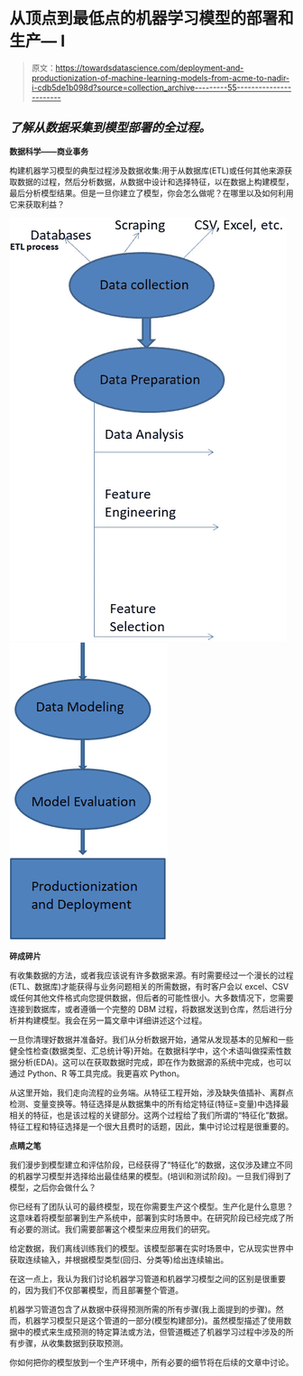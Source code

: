 # 从顶点到最低点的机器学习模型的部署和生产— I

> 原文：<https://towardsdatascience.com/deployment-and-productionization-of-machine-learning-models-from-acme-to-nadir-i-cdb5de1b098d?source=collection_archive---------55----------------------->

## ***了解从数据采集到模型部署的全过程。***

**数据科学——商业事务**

构建机器学习模型的典型过程涉及数据收集:用于从数据库(ETL)或任何其他来源获取数据的过程，然后分析数据，从数据中设计和选择特征，以在数据上构建模型，最后分析模型结果。但是一旦你建立了模型，你会怎么做呢？在哪里以及如何利用它来获取利益？

![](img/faff2391c57f8b7f2ce5392d75d2e776.png)![](img/16d38074d5c3059154449809da73c98c.png)

**碎成碎片**

有收集数据的方法，或者我应该说有许多数据来源。有时需要经过一个漫长的过程(ETL、数据库)才能获得与业务问题相关的所需数据，有时客户会以 excel、CSV 或任何其他文件格式向您提供数据，但后者的可能性很小。大多数情况下，您需要连接到数据库，或者遵循一个完整的 DBM 过程，将数据发送到仓库，然后进行分析并构建模型。我会在另一篇文章中详细讲述这个过程。

一旦你清理好数据并准备好。我们从分析数据开始，通常从发现基本的见解和一些健全性检查(数据类型、汇总统计等)开始。在数据科学中，这个术语叫做探索性数据分析(EDA)。这可以在获取数据时完成，即在作为数据源的系统中完成，也可以通过 Python、R 等工具完成。我更喜欢 Python。

从这里开始，我们走向流程的业务端。从特征工程开始，涉及缺失值插补、离群点检测、变量变换等。特征选择是从数据集中的所有给定特征(特征=变量)中选择最相关的特征，也是该过程的关键部分。这两个过程给了我们所谓的“特征化”数据。特征工程和特征选择是一个很大且费时的话题，因此，集中讨论过程是很重要的。

**点睛之笔**

我们漫步到模型建立和评估阶段，已经获得了“特征化”的数据，这仅涉及建立不同的机器学习模型并选择给出最佳结果的模型。(培训和测试阶段)。一旦我们得到了模型，之后你会做什么？

你已经有了团队认可的最终模型，现在你需要生产这个模型。生产化是什么意思？这意味着将模型部署到生产系统中，部署到实时场景中。在研究阶段已经完成了所有必要的测试。我们需要部署这个模型来应用我们的研究。

给定数据，我们离线训练我们的模型。该模型部署在实时场景中，它从现实世界中获取连续输入，并根据模型类型(回归、分类等)给出连续输出。

在这一点上，我认为我们讨论机器学习管道和机器学习模型之间的区别是很重要的，因为我们不仅部署模型，而且部署整个管道。

机器学习管道包含了从数据中获得预测所需的所有步骤(我上面提到的步骤)。然而，机器学习模型只是这个管道的一部分(模型构建部分)。虽然模型描述了使用数据中的模式来生成预测的特定算法或方法，但管道概述了机器学习过程中涉及的所有步骤，从收集数据到获取预测。

你如何把你的模型放到一个生产环境中，所有必要的细节将在后续的文章中讨论。